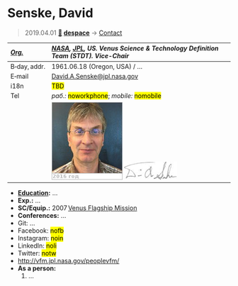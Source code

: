 # Senske, David
> 2019.04.01 **[🚀](../index/index.md) [despace](index.md)** → [Contact](contact.md)

|*[Org.](contact.md)*|*[NASA](zz_nasa.md), [JPL](zz_jpl.md), US. Venus Science & Technology Definition Team (STDT). Vice-Chair*|
|:--|:--|
|B‑day, addr.|1961.06.18 (Oregon, USA) / …|
|E‑mail|<David.A.Senske@jpl.nasa.gov>|
|i18n|<mark>TBD</mark>|
|Tel|*раб.:* <mark>noworkphone</mark>; *mobile:* <mark>nomobile</mark>|
||[![](f/contact/s/senske1_photo_thumb.jpg)](f/contact/s/senske1_photo.jpg) [![](f/contact/s/senske1_sign_thumb.jpg)](f/contact/s/senske1_sign.png)|

   - **[Education](edu.md):** …
   - **Exp.:** …
   - **SC/Equip.:** 2007 [Venus Flagship Mission](venus_flagship_mission.md)
   - **Conferences:** …
   - Git: …
   - Facebook: <mark>nofb</mark>
   - Instagram: <mark>noin</mark>
   - LinkedIn: <mark>noli</mark>
   - Twitter: <mark>notw</mark>
   - <http://vfm.jpl.nasa.gov/peoplevfm/>
   - **As a person:**
      1. …
